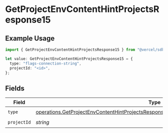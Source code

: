 # GetProjectEnvContentHintProjectsResponse15

## Example Usage

```typescript
import { GetProjectEnvContentHintProjectsResponse15 } from "@vercel/sdk/models/operations/getprojectenv.js";

let value: GetProjectEnvContentHintProjectsResponse15 = {
  type: "flags-connection-string",
  projectId: "<id>",
};
```

## Fields

| Field                                                                                                                                                                                                | Type                                                                                                                                                                                                 | Required                                                                                                                                                                                             | Description                                                                                                                                                                                          |
| ---------------------------------------------------------------------------------------------------------------------------------------------------------------------------------------------------- | ---------------------------------------------------------------------------------------------------------------------------------------------------------------------------------------------------- | ---------------------------------------------------------------------------------------------------------------------------------------------------------------------------------------------------- | ---------------------------------------------------------------------------------------------------------------------------------------------------------------------------------------------------- |
| `type`                                                                                                                                                                                               | [operations.GetProjectEnvContentHintProjectsResponse200ApplicationJSONResponseBody315Type](../../models/operations/getprojectenvcontenthintprojectsresponse200applicationjsonresponsebody315type.md) | :heavy_check_mark:                                                                                                                                                                                   | N/A                                                                                                                                                                                                  |
| `projectId`                                                                                                                                                                                          | *string*                                                                                                                                                                                             | :heavy_check_mark:                                                                                                                                                                                   | N/A                                                                                                                                                                                                  |